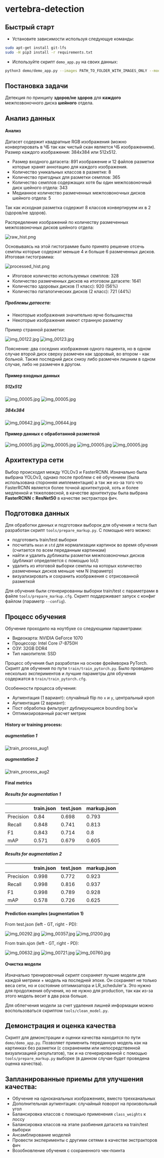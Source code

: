 # vertebra-detection


## Быстрый старт

- Установите зависимости используя следующуе команды:
```bash
sudo apt-get install git-lfs
sudo -H pip3 install -r requirements.txt
```

- Используйте скрипт `demo_app.py` на своих данных:
```bash
python3 demo/demo_app.py --images PATH_TO_FOLDER_WITH_IMAGES_ONLY --model-path data/model.pth
```

## Постановка задачи

Детекция по принципу **здоров/не здоров** для **каждого** 
межпозвоночного диска **шейного** отдела.


## Анализ данных


#### Анализ 

Датасет содержит квадратные RGB изображения (можно конвертировать в ЧБ так как 
чистый скан является ЧБ изображением). 
Размер каждого изображения: 384х384 или 512х512.

- Размер входного датасета: 891 изображение и 12 файлов разметки которые 
хранят аннотацию для каждого изображения.
- Количество уникальных классов в разметке: 8
- Количество пригодных для разметки семплов: 365
- Количество семплов содержащих хотя бы один межпозвоночный диск шейного отдела: 343
- Медианное количество размеченных межпозвоночных дисков шейного отдела: 5

Так как исходная разметка содержит 8 классов конвертируем их в 2 
(здоров/не здоров).

Распределение изображений по количеству размеченных межпозвоночных дисков шейного отдела:

![raw_hist.png](content/raw_hist.png?raw=true)

Основываясь на этой гистограмме было принято решение отсечь семплы которые 
содержат меньше 4 и больше 6 размеченных дисков. Итоговая гистограмма:

![processed_hist.png](content/processed_hist.png?raw=true) 

- Итоговое количество используемых семплов: 328
- Количество размеченных дисков на итоговом датасете: 1641
- Количество здоровых дисков (1 класс): 920 (56%)
- Количество паталогических дисков (2 класс): 721 (44%)


##### Проблемы датасета:

- Некоторые изображения значительно ярче большинства
- Некоторые изображения имеют странную разметку

Пример странной разметки:

![img_00122.jpg](content/img_00122.jpg?raw=true)
![img_00123.jpg](content/img_00123.jpg?raw=true)

Пояснение: два соседних изображения одного пациента, но в одном случае 
второй диск сверху размечен как здоровый, во втором - как больной. Также 
последний диск снизу либо размечен лишним в одном случае, либо не 
размечен в другом.


#### Пример входных данных

##### 512x512

![img_00005.jpg](content/img_00492.jpg?raw=true)
![img_00005.jpg](content/img_00981.jpg?raw=true)


##### 384x384

![img_00642.jpg](content/img_00642_raw.jpg?raw=true)
![img_00644.jpg](content/img_00644.jpg?raw=true)


#### Пример данных с обработанной разметкой

![img_00005.jpg](content/img_00005.jpg?raw=true)
![img_00005.jpg](content/img_00347.jpg?raw=true)
![img_00005.jpg](content/img_00381.jpg?raw=true)
![img_00005.jpg](content/img_00642.jpg?raw=true)


## Архитектура сети

Выбор происходил между YOLOv3 и FasterRCNN. Изначально была выбрана YOLOv3, 
однако после проблем с её обучением (была использована сторонняя 
имплементация) а так же из-за того что FasterRCNN является более точной 
архитектурой, хоть и более медленной и тяжеловесной, в качестве 
архитектуры была выбрана **FasterRCNN** с **ResNet50** в качестве экстрактора 
фич.

## Подготовка данных

Для обработки данных и подготовки выборок для обучения и теста был разработан 
скрипт `tools/prepare_markup.py`. С помощью него можно:
- подготовить train/test выборки 
- посчитать `mean` и `std` для нормализации картинок во время обучения 
(считается по всем переданным картинкам)
- найти и удалить дубликаты разметки межпозвоночных дисков (дубликат 
определяется с помощью IoU)
 - удалить из итоговой выборки семплы на которых количество размеченных 
 дисков меньше чем N (параметр)
- визуализировать и сохранить изображения с отрисованной разметкой

Для обучения были сгенерированны выборки train/test с параметрами в файле 
`tools/prepare_markup.cfg`.
Скрипт поддерживает запуск с конфиг файлом (параметр `--config`).


## Процесс обучения

Обучение проходило на ноутбуке со следующими параметрами:
- Видеокарта: NVIDIA GeForce 1070
- Процессор: Intel Core i7-8750H
- ОЗУ: 32GB DDR4
- Тип накопителя: SSD

Процесс обучения был разработан на основе фреймворка PyTorch. Скрипт для 
обучения по пути `train/train_pytorch.py`. Было проведено несколько 
экспериментов и лучшие параметры для обучения содержатся в 
`train/train_pytorch.cfg`. 

Особенности процесса обучения:
- Аугментация (1 вариант): случайный flip по `x` и `y`, центральный кроп
- Аугментация (2 вариант):
- Пост обработка фильтрует дублирующиеся bounding box'ы
- Оптимизированный расчет метрик


#### History or training process:

##### augmentation 1

![train_process_aug1](content/train_process_aug1.png?raw=true)

##### augmentation 2

![train_process_aug2](content/train_process_aug2.png?raw=true)



#### Final metrics

##### Results for augmentation 1

|           | train.json | test.json | markup.json |
|-----------|------------|-----------|-------------|
| Precision | 0.84       | 0.698     | 0.793       |
| Recall    | 0.848      | 0.741     | 0.813       |
| F1        | 0.843      | 0.714     | 0.8         |
| mAP       | 0.571      | 0.679     | 0.605       |


##### Results for augmentation 2

|           | train.json | test.json | markup.json |
|-----------|------------|-----------|-------------|
| Precision | 0.998      | 0.772     | 0.923       |
| Recall    | 0.998      | 0.816     | 0.937       |
| F1        | 0.998      | 0.789     | 0.928       |
| mAP       | 0.578      | 0.726     | 0.625       |


#### Prediction examples (augmentation 1)

From test.json (left - GT, right - PD):

![img_00292.jpg](content/img_00292.jpg?raw=true)
![img_00357.jpg](content/img_00357.jpg?raw=true)
![img_01200.jpg](content/img_01200.jpg?raw=true)

From train.sjon (left - GT, right - PD):

![img_00632.jpg](content/img_00632.jpg?raw=true)
![img_00721.jpg](content/img_00721.jpg?raw=true)
![img_00760.jpg](content/img_00760.jpg?raw=true)


#### Очистка модели

Изначалько тренировочный скрипт сохраняет лучшие модели для каждой метрики + 
модель на последней эпохе. Он сохраняет не только веса сети, но и состояние 
оптимизатора и LR_scheduler'а. Это нужно для продолжения обучения, но не нужно 
для production, так как из-за этого модель весит в два раза больше.

Для облегчения модели за счет удаления лишней информации можно воспользоваться 
скриптом `tools/clean_model.py`.


## Демонстрация и оценка качества

Скрипт для демонстрации и оценки качества находится по пути 
`demo/demo_app.py`. Позволяет применить переданную модель как на картинках 
без разметки (с сохранением или непосредственной визуализацией результатов), 
так и на сгенерированной с помощью `tools/prepare_markup.py` выборке 
(в данном случае будет проведена оценка качества).


## Запланированные приемы для улучшения качества:

- Обучение на одноканальных изображениях, вместо трехканальных
- Дополнительная аугментация: случайный поворот на произвольный угол
- Балансировка классов с помощью применения `class_weights` к лоссу
- Балансировка классов на этапе разбиения датасета на train/test выборки
- Ансамблирование моделей
- Провести эксперименты с другими сетями в качестве экстракторов фич
- Возобновление обучения с сохраненного чек-поинта

